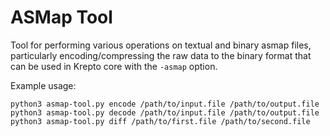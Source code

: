 # ASMap Tool

Tool for performing various operations on textual and binary asmap files,
particularly encoding/compressing the raw data to the binary format that can
be used in Krepto core with the `-asmap` option.

Example usage:
```
python3 asmap-tool.py encode /path/to/input.file /path/to/output.file
python3 asmap-tool.py decode /path/to/input.file /path/to/output.file
python3 asmap-tool.py diff /path/to/first.file /path/to/second.file
```
